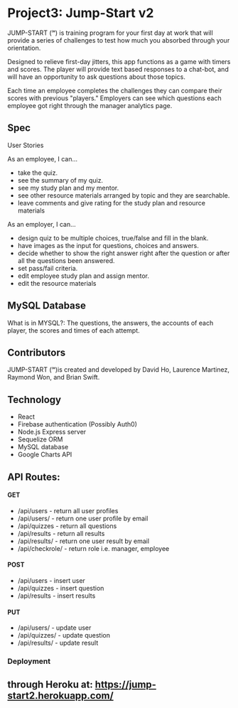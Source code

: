 # Project3: Jump-Start v2

JUMP-START (℠) is training program for your first day at work that will provide a series of challenges to test how much you absorbed through your orientation.

Designed to relieve first-day jitters, this app functions as a game with timers and scores. The player will provide text based responses to a chat-bot, and will have an opportunity to ask questions about those topics.

Each time an employee completes the challenges they can compare their scores with previous "players." Employers can see which questions each employee got right through the manager analytics page.

## Spec
User Stories

As an employee, I can...
- take the quiz.
- see the summary of my quiz.
- see my study plan and my mentor. 
- see other resource materials arranged by topic and they are searchable. 
- leave comments and give rating for the study plan and resource materials 

As an employer, I can...
- design quiz to be multiple choices, true/false and fill in the blank. 
- have images as the input for questions, choices and answers.
- decide whether to show the right answer right after the question or after all the questions been answered. 
- set pass/fail criteria.
- edit employee study plan and assign mentor. 
- edit the resource materials

## MySQL Database
What is in MYSQL?: The questions, the answers, the accounts of each player, the scores and times of each attempt.

## Contributors
JUMP-START (℠)is created and developed by David Ho, Laurence Martinez, Raymond Won, and Brian Swift.

## Technology
* React
* Firebase authentication (Possibly Auth0)
* Node.js Express server
* Sequelize ORM
* MySQL database
* Google Charts API

## API Routes:
#### GET
* /api/users - return all user profiles
* /api/users/<email>   - return one user profile by email
* /api/quizzes - return all questions
* /api/results - return all results
* /api/results/<email> - return one user result by email
* /api/checkrole/<email> - return role i.e. manager, employee

#### POST
* /api/users - insert user
* /api/quizzes - insert question
* /api/results - insert results

#### PUT
* /api/users/<email> - update user
* /api/quizzes/<id> - update question
* /api/results/<id> - update result
  
### Deployment
through Heroku at: https://jump-start2.herokuapp.com/
-
